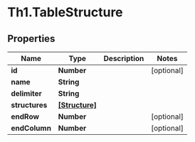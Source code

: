 # Th1.TableStructure

## Properties

Name | Type | Description | Notes
------------ | ------------- | ------------- | -------------
**id** | **Number** |  | [optional] 
**name** | **String** |  | 
**delimiter** | **String** |  | 
**structures** | [**[Structure]**](Structure.md) |  | 
**endRow** | **Number** |  | [optional] 
**endColumn** | **Number** |  | [optional] 


